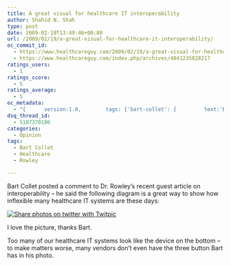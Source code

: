 ```yaml
---
title: A great visual for healthcare IT interoperability
author: Shahid N. Shah
type: post
date: 2009-02-19T13:49:46+00:00
url: /2009/02/19/a-great-visual-for-healthcare-it-interoperability/
oc_commit_id:
  - https://www.healthcareguy.com/2009/02/19/a-great-visual-for-healthcare-it-interoperability/1478770452
  - https://www.healthcareguy.com/index.php/archives/4841235828217
ratings_users:
  - 1
ratings_score:
  - 5
ratings_average:
  - 5
oc_metadata:
  - "{		version:1.0,		tags: {'bart-collet': {			text:'Bart Collet',			slug:'bart-collet',			source:{			url:'http://d.opencalais.com/pershash-1/30700902-3aca-3218-a4bd-84ddc98ab97f',			type:{			url:'http://s.opencalais.com/1/type/em/e/Person',			iconURL:'',			name:'Person'		},			name:'Bart Collet',			nInstances:1		},			bucketName:'current'		},'healthcare': {			text:'healthcare',			slug:'healthcare',			source:{			url:'http://d.opencalais.com/genericHasher-1/456f7843-b46a-3245-b537-49661db4c976',			type:{			url:'http://s.opencalais.com/1/type/em/e/IndustryTerm',			iconURL:'',			name:'IndustryTerm'		},			name:'healthcare',			nInstances:1		},			bucketName:'current'		},'rowley': {			text:'Rowley',			slug:'rowley',			source:{			url:'http://d.opencalais.com/pershash-1/742a85ab-be91-3114-8da7-5d831c6a83da',			type:{			url:'http://s.opencalais.com/1/type/em/e/Person',			iconURL:'',			name:'Person'		},			name:'Rowley',			nInstances:1		},			bucketName:'current'		}}	}"
dsq_thread_id:
  - 5187370186
categories:
  - Opinion
tags:
  - Bart Collet
  - Healthcare
  - Rowley

---
```

Bart Collet posted a comment to Dr. Rowley’s recent guest article on interoperability – he said the following diagram is a great way to show how inflexible many healthcare IT systems are these days:

[<img border="0" alt="Share photos on twitter with Twitpic" src="http://twitpic.com/show/large/kdfo.jpg" />][1] 

I love the picture, thanks Bart. 

Too many of our healthcare IT systems look like the device on the bottom – to make matters worse, many vendors don’t even have the three button Bart has in his photo.

 [1]: http://twitpic.com/kdfo "Share photos on twitter with Twitpic"